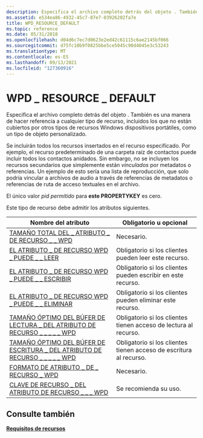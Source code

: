 ```yaml
---
description: Especifica el archivo completo detrás del objeto . También es una manera de hacer referencia a cualquier tipo de recurso, incluidos los que no están cubiertos por otros tipos de recursos Windows dispositivos portátiles, como un tipo de objeto personalizado.
ms.assetid: e534ea86-4932-45c7-87e7-03926202fa7e
title: WPD_RESOURCE_DEFAULT
ms.topic: reference
ms.date: 05/31/2018
ms.openlocfilehash: d04d6c7ec7d0623e2ed42c61115c6ae2145bf066
ms.sourcegitcommit: d75fc10b9f0825bbe5ce5045c90d4045e3c53243
ms.translationtype: MT
ms.contentlocale: es-ES
ms.lasthandoff: 09/13/2021
ms.locfileid: "127360916"
---
```

# <a name="wpd_resource_default"></a>WPD \_ RESOURCE \_ DEFAULT

Especifica el archivo completo detrás del objeto . También es una manera de hacer referencia a cualquier tipo de recurso, incluidos los que no están cubiertos por otros tipos de recursos Windows dispositivos portátiles, como un tipo de objeto personalizado.

Se incluirán todos los recursos insertados en el recurso especificado. Por ejemplo, el recurso predeterminado de una carpeta raíz de contactos puede incluir todos los contactos anidados. Sin embargo, no se incluyen los recursos secundarios que simplemente están *vinculados* por metadatos o referencias. Un ejemplo de esto sería una lista de reproducción, que solo podría vincular a archivos de audio a través de referencias de metadatos o referencias de ruta de acceso textuales en el archivo.

El único valor *pid permitido* para **este PROPERTYKEY** es cero.

Este tipo de recurso debe admitir los atributos siguientes.



| Nombre del atributo                                                                                                            | Obligatorio u opcional                                   |
|---------------------------------------------------------------------------------------------------------------------------|--------------------------------------------------------|
| [TAMAÑO TOTAL DEL \_ ATRIBUTO \_ DE RECURSO \_ \_ WPD](resource-attribute-properties.md)              | Necesario.                                              |
| [EL ATRIBUTO \_ DE RECURSO WPD \_ PUEDE \_ \_ LEER](attributes.md)                                     | Obligatorio si los clientes pueden leer este recurso.            |
| [EL ATRIBUTO \_ DE RECURSO WPD \_ PUEDE \_ \_ ESCRIBIR](attributes.md)                                   | Obligatorio si los clientes pueden escribir en este recurso.        |
| [EL ATRIBUTO \_ DE RECURSO WPD \_ PUEDE \_ \_ ELIMINAR](attributes.md)                                 | Obligatorio si los clientes pueden eliminar este recurso.          |
| [TAMAÑO ÓPTIMO DEL BÚFER DE LECTURA \_ DEL ATRIBUTO DE RECURSO \_ \_ \_ \_ \_ WPD](attributes.md)   | Obligatorio si los clientes tienen acceso de lectura al recurso.  |
| [TAMAÑO ÓPTIMO DEL BÚFER DE ESCRITURA \_ DEL ATRIBUTO DE RECURSO \_ \_ \_ \_ \_ WPD](attributes.md) | Obligatorio si los clientes tienen acceso de escritura al recurso. |
| [FORMATO DE ATRIBUTO \_ DE \_ RECURSO \_ WPD](resource-attribute-properties.md)                       | Necesario.                                              |
| [CLAVE DE RECURSO \_ DEL ATRIBUTO DE RECURSO \_ \_ \_ WPD](resource-attribute-properties.md)                                              | Se recomienda su uso.                                           |



 

## <a name="see-also"></a>Consulte también

<dl> <dt>

[**Requisitos de recursos**](requirements-for-resources.md)
</dt> </dl>

 

 



